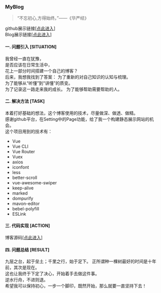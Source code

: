 ### MyBlog
> “不忘初心,方得始终。”——《华严经》

github展示链接[[点此进入]](https://github.com/gengjian1203)  
Blog展示链接[[点此进入]](https://gengjian1203.github.io/MyBlog/dist/#/)  

#### 一. 问题引入 [SITUATION]  
我曾经一直在犹豫，  
是否应该在日常生活中，  
花上一部分时间搭建一个自己的博客？  
后来，我想我找到了答案：
为了重新的对自己知识的认知与梳理。  
为了能够从“听懂”到“讲懂”的质变。  
为了记录这一路走来我的成长。
为了能够帮助需要帮助的人。

#### 二. 解决方法 [TASK]
本着打好基础的想法，这个博客使用的技术，尽量做深、做透、做精。  
感谢github平台，在Setting中的Page功能，给了我一个构建静态展示网站的机会。  
这个项目用到的技术有：  
* Vue  
* Vue CLI  
* Vue Router  
* Vuex  
* axios  
* iconfont  
* less
* better-scroll  
* vue-awesome-swiper  
* keep-alive   
* marked  
* dompurify  
* mavon-editor  
* bebel-polyfill  
* ESLink  

#### 三. 代码实现 [ACTION]
博客源码[[点此进入]](https://github.com/gengjian1203/MyBlog)

#### 四. 问题总结 [RESULT]
九层之台，起于垒土；千里之行，始于足下。
正所谓种一棵树最好的时间是十年前，其次是现在。  
这也让我终于下定了决心，开始着手去做这件事。  
逆水行舟，不进则退。  
希望我可以保持初心，一步一个脚印，既然开始，那么就要一直坚持下去！  
